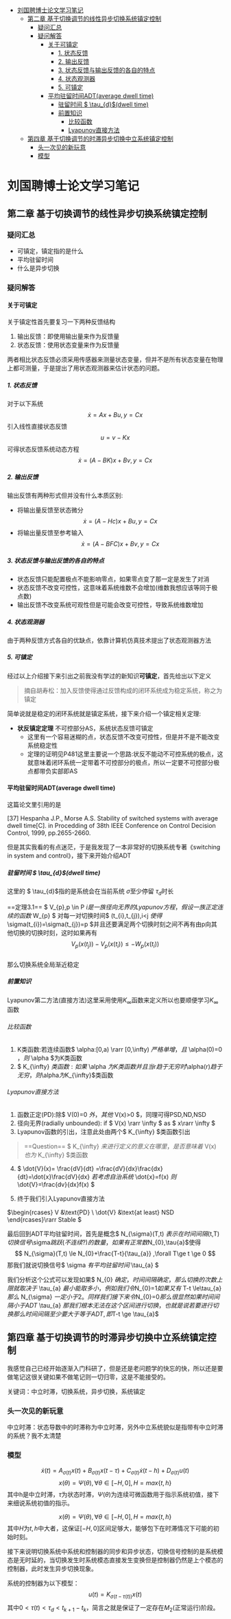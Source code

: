 <!-- @import "[TOC]" {cmd="toc" depthFrom=1 depthTo=6 orderedList=false} -->

<!-- code_chunk_output -->

- [刘国聘博士论文学习笔记](#刘国聘博士论文学习笔记)
  - [第二章 基于切换调节的线性异步切换系统镇定控制](#第二章-基于切换调节的线性异步切换系统镇定控制)
    - [疑问汇总](#疑问汇总)
    - [疑问解答](#疑问解答)
      - [关于可镇定](#关于可镇定)
        - [1. 状态反馈](#1-状态反馈)
        - [2. 输出反馈](#2-输出反馈)
        - [3. 状态反馈与输出反馈的各自的特点](#3-状态反馈与输出反馈的各自的特点)
        - [4. 状态观测器](#4-状态观测器)
        - [5. 可镇定](#5-可镇定)
      - [平均驻留时间ADT(average dwell time)](#平均驻留时间adtaverage-dwell-time)
        - [驻留时间 $ \tau_{d}$(dwell time)](#驻留时间-tau_ddwell-time)
        - [前置知识](#前置知识)
          - [比较函数](#比较函数)
          - [Lyapunov直接方法](#lyapunov直接方法)
  - [第四章 基于切换调节的时滞异步切换中立系统镇定控制](#第四章-基于切换调节的时滞异步切换中立系统镇定控制)
    - [头一次见的新玩意](#头一次见的新玩意)
    - [模型](#模型)

<!-- /code_chunk_output -->


# 刘国聘博士论文学习笔记

## 第二章 基于切换调节的线性异步切换系统镇定控制

### 疑问汇总


* 可镇定，镇定指的是什么
* 平均驻留时间
* 什么是异步切换

### 疑问解答

#### 关于可镇定
关于镇定性首先要复习一下两种反馈结构

1. 输出反馈：即使用输出量来作为反馈量
2. 状态反馈：使用状态变量来作为反馈量

两者相比状态反馈必须采用传感器来测量状态变量，但并不是所有状态变量在物理上都可测量，于是提出了用状态观测器来估计状态的问题。

##### 1. 状态反馈
对于以下系统
$$ \dot{x}=Ax+Bu,y=Cx $$
引入线性直接状态反馈
$$u=v-Kx$$
可得状态反馈系统动态方程
$$\dot{x}=(A-BK)x+Bv,y=Cx$$
##### 2. 输出反馈
输出反馈有两种形式但并没有什么本质区别:
* 将输出量反馈至状态微分   $$ \dot{x}=(A-Hc)x+Bu,y=Cx $$ 
* 将输出量反馈至参考输入    $$ \dot{x}=(A-BFC)x+Bv,y=Cx $$
##### 3. 状态反馈与输出反馈的各自的特点
* 状态反馈只能配置极点不能影响零点，如果零点变了那一定是发生了对消
* 状态反馈不改变可控性，这意味着系统维数不会增加(维数我想应该等同于极点数)
* 输出反馈不改变系统可观性但是可能会改变可控性，导致系统维数增加
##### 4. 状态观测器
由于两种反馈方式各自的优缺点，依靠计算机仿真技术提出了状态观测器方法
##### 5. 可镇定
经过以上介绍接下来引出之前我没有学过的新知识**可镇定**，首先给出以下定义
> 摘自胡寿松：加入反馈使得通过反馈构成的闭环系统成为稳定系统，称之为镇定

简单说就是稳定的闭环系统就是镇定系统，接下来介绍一个镇定相关定理:
* **状反镇定定理** 不可控部分AS，系统状态反馈可镇定
    * 这里有一个容易迷糊的点，状态反馈不改变可控性，但是并不是不能改变系统稳定性
    * 定理的证明见P481这里主要说一个思路:状反不能动不可控系统的极点，这就意味着闭环系统一定带着不可控部分的极点，所以一定要不可控部分极点都带负实部即AS

#### 平均驻留时间ADT(average dwell time)
这篇论文里引用的是

[37] Hespanha J.P., Morse A.S. Stability of switched systems with average dwell time[C]. in Procedding of 38th IEEE Conference on Control Decision Control, 1999, pp.2655-2660.

但是其实我看的有点迷茫，于是我发现了一本非常好的切换系统专著《switching in system and control》，接下来开始介绍ADT

##### 驻留时间 $ \tau_{d}$(dwell time)
这里的 $ \tau_{d}$指的是系统会在当前系统 $\sigma$至少停留 $\tau_{d}$时长

==定理3.1== $ V_{p},p \in P $i是一族径向无界的Lyapunov方程，假设一族正定连续的函数$ W_{p} $ 对每一对切换时间$ (t_{i},t_{j}),i<j $使得$ \sigma(t_{i})=\sigma(t_{j})=p $并且还要满足两个切换时刻之间不再有由p向其他切换的切换时刻，这时如果再有
$$
V_{p}(x(t_{j}))-V_{p}(x(t_{i})) \le -W_{p}(x(t_{i}))
$$  
那么切换系统全局渐近稳定


##### 前置知识
Lyapunov第二方法(直接方法)这里采用使用$K_{\infty}$函数来定义所以也要顺便学习$K_{\infty}$函数

###### 比较函数
1. K类函数:若连续函数$ \alpha:[0,a) \rarr [0,\infty) $严格单增，且$ \alpha(0)=0 $，则$ \alpha $为K类函数
2. $ K_{\infty} $类函数:如果$ \alpha $为K类函数并且当$r$趋于无穷时$\alpha(r)$趋于无穷，则$\alpha$为$K_{\infty}$类函数

###### Lyapunov直接方法
1. 函数正定(PD):除$ V(0)=0 $外，其他$ V(x)>0 $，同理可得PSD,ND,NSD
2. 径向无界(radially unbounded): if $ V(x) \rarr \infty   $ as $ x\rarr \infty $  
3. Lyapunov函数的引出，注意此处由两个$ K_{\infty} $类函数引出
> ==Question==
> $ K_{\infty} $来进行定义的意义在哪里，是否意味着$ V(x) $也为$ K_{\infty} $类函数

4. $ \dot{V}(x)= \frac{dV}{dt} =\frac{dV}{dx}\frac{dx}{dt}=\dot{x}\frac{dV}{dx} $若考虑自治系统$ \dot{x}=f(x) $则$ \dot{V}=\frac{dv}{dx}f(x) $

5. 终于我们引入Lyapunov直接方法

$\begin{rcases}
V &\text{PD} \\
\dot{V} &\text{at least} NSD 
\end{rcases}\rarr Stable
$

最后回到ADT平均驻留时间，首先是概念$ N_{\sigma}(T,t) $表示在时间间隔$(t,T)$切换信号$\sigma$跳跃(不连续?)的数量，如果有正常数$N_{0},\tau{a}$使得
$$
N_{\sigma}(T,t) \le N_{0}+\frac{T-t}{\tau_{a}} ,\forall T\ge t \ge 0
$$
那我们就说切换信号$ \sigma $有平均驻留时间$ \tau_{a} $

我们分析这个公式可以发现如果$ N_{0} $确定，时间间隔确定，那么切换的次数上限就取决于$ \tau_{a} $最小能取多小，例如我们令$N_{0}=1$如果又有$  T-t \le\tau_{a} $那么$ N_{\sigma} $一定小于2。同样我们接下来令$N_{0}=0$那么很显然如果时间间隔小于ADT$ \tau_{a} $那我们根本无法在这个区间进行切换，也就是说若要进行切换那么时间间隔至少要大于等于ADT,即$T-t \ge \tau_{a}$

## 第四章 基于切换调节的时滞异步切换中立系统镇定控制
我感觉自己已经开始逐渐入门科研了，但是还是老问题学的快忘的快，所以还是要做笔记这很关键如果不做笔记则一切归零，这是不能接受的。

关键词：中立时滞，切换系统，异步切换，系统镇定

### 头一次见的新玩意
中立时滞：状态导数中的时滞称为中立时滞，另外中立系统貌似是指带有中立时滞的系统？我不太清楚

### 模型

$$
\dot{x}(t)=A_{\sigma(t)}x(t) + B_{\sigma(t)}x(t-\tau)+C_{\sigma(t)}\dot{x}(t-h)+D_{\sigma(t)}u(t)
$$
$$
x(\theta)=\Psi(\theta),\forall \theta \in [-H,0],H=max\{t,h\}
$$
其中h是中立时滞，$\tau$为状态时滞，$\Psi(\theta)$为连续可微函数用于指示系统初值，接下来细说系统初值的指示。

$$
x(\theta)=\Psi(\theta),\forall \theta \in [-H,0],H=max\{t,h\}
$$
其中$H$为$t,h$中大者，这保证$[-H,0]$区间足够大，能够包下在时滞情况下可能的初始时刻。

接下来说明切换系统中系统和控制器的同步和异步状态，切换信号控制的是系统模态是无时延的，当切换发生时系统模态直接发生变换但是控制器仍然是上个模态的控制器，此时发生异步切换现象。

系统的控制器为以下模型：
$$
u(t)=K_{\sigma(t-\tau(t))}x(t)
$$
其中$0<\tau(t)<\tau_{d}<t_{k+1}-t_{k}$，简言之就是保证了一定存在$M_{2}$(正常运行)阶段。



























